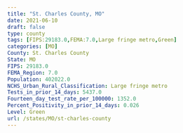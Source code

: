 ```yaml
---
title: "St. Charles County, MO"
date: 2021-06-10
draft: false
type: county
tags: [FIPS:29183.0,FEMA:7.0,Large fringe metro,Green]
categories: [MO]
County: St. Charles County
State: MO
FIPS: 29183.0
FEMA_Region: 7.0
Population: 402022.0
NCHS_Urban_Rural_Classification: Large fringe metro
Tests_in_prior_14_days: 5437.0
Fourteen_day_test_rate_per_100000: 1352.0
Percent_Positivity_in_prior_14_days: 0.026
Level: Green
url: /states/MO/st-charles-county
---
```



